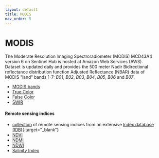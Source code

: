 ```yaml
---
layout: default
title: MODIS
nav_order: 5
---
```


# MODIS
The Moderate Resolution Imaging Spectroradiometer (MODIS) MCD43A4 version 6 on Sentinel Hub is hosted at Amazon Web Services (AWS). Dataset is updated daily and provides the 500 meter Nadir Bidirectional reflectance distribution function Adjusted Reflectance (NBAR) data of MODIS "land" bands 1-7: *B01*, *B02*, *B03*, *B04*, *B05*, *B06* and *B07*.

  - [MODIS bands](/modis/bands)
  - [True Color](/modis/true-color)
  - [False Color](/modis/false-color)
  - [SWIR](/modis/swir)

#### Remote sensing indices
  - [collection](/modis/indexdb) of remote sensing indices from an extensive [Index database (IDB)](https://www.indexdatabase.de/){:target="_blank"}
  - [NDVI](/modis/ndvi)
  - [NDMI](/modis/ndmi)
  - [NDWI](/modis/ndwi)
  - [Salinity Index](/modis/salinity-index)